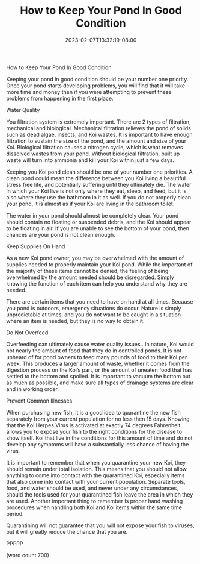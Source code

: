 ﻿---
title: "How to Keep Your Pond In Good Condition"
date: 2023-02-07T13:32:19-08:00
description: "Koi txt Tips for Web Success"
featured_image: "/images/Koi txt.jpg"
tags: ["Koi txt"]
---

How to Keep Your Pond In Good Condition

Keeping your pond in good condition should be your number one priority. Once your pond starts developing problems, you will find that it will take more time and money then if you were attempting to prevent these problems from happening in the first place.

Water Quality

You filtration system is extremely important. There are 2 types of filtration, mechanical and biological. Mechanical filtration relieves the pond of solids such as dead algae, insects, and Koi wastes. It is important to have enough filtration to sustain the size of the pond, and the amount and size of your Koi. Biological filtration causes a nitrogen cycle, which is what removes dissolved wastes from your pond. Without biological filtration, built up waste will turn into ammonia and kill your Koi within just a few days. 

Keeping you Koi pond clean should be one of your number one priorities. A clean pond could mean the difference between you Koi living a beautiful stress free life, and potentially suffering until they ultimately die. The water in which your Koi live is not only where they eat, sleep, and feed, but it is also where they use the bathroom in it as well. If you do not properly clean your pond, it is almost as if your Koi are living in the bathroom toilet.

The water in your pond should almost be completely clear. Your pond should contain no floating or suspended debris, and the Koi should appear to be floating in air. If you are unable to see the bottom of your pond, then chances are your pond is not clean enough.

Keep Supplies On Hand

As a new Koi pond owner, you may be overwhelmed with the amount of supplies needed to properly maintain your Koi pond. While the important of the majority of these items cannot be denied, the feeling of being overwhelmed by the amount needed should be disregarded. Simply knowing the function of each item can help you understand why they are needed.

There are certain items that you need to have on hand at all times. Because you pond is outdoors, emergency situations do occur. Nature is simply unpredictable at times, and you do not want to be caught in a situation where an item is needed, but they is no way to obtain it. 

Do Not Overfeed

Overfeeding can ultimately cause water quality issues.. In nature, Koi would not nearly the amount of food that they do in controlled ponds. It is not unheard of for pond owners to feed many pounds of food to their Koi per week. This produces a larger amount of waste, whether it comes from the digestion process on the Koi’s part, or the amount of uneaten food that has settled to the bottom and spoiled. It is important to vacuum the bottom out as much as possible, and make sure all types of drainage systems are clear and in working order.

Prevent Common Illnesses

When purchasing new fish, it is a good idea to quarantine the new fish separately from your current population for no less then 15 days. Knowing that the Koi Herpes Virus is activated at exactly 74 degrees Fahrenheit allows you to expose your fish to the right conditions for the disease to show itself. Koi that live in the conditions for this amount of time and do not develop any symptoms will have a substantially less chance of having the virus.

It is important to remember that when you quarantine your new Koi, they should remain under total isolation. This means that you should not allow anything to come into contact with the quarantined Koi, especially items that also come into contact with your current population. Separate tools, food, and water should be used, and never under any circumstances, should the tools used for your quarantined fish leave the area in which they are used. Another important thing to remember is proper hand washing procedures when handling both Koi and Koi items within the same time period.

Quarantining will not guarantee that you will not expose your fish to viruses, but it will greatly reduce the chance that you are. 

PPPPP

(word count 700)

